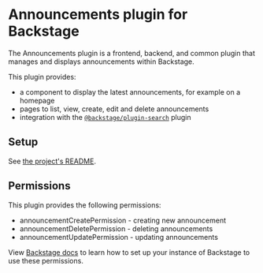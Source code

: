 # Announcements plugin for Backstage

The Announcements plugin is a frontend, backend, and common plugin that manages and displays announcements within Backstage.

This plugin provides:

- a component to display the latest announcements, for example on a homepage
- pages to list, view, create, edit and delete announcements
- integration with the [`@backstage/plugin-search`](https://github.com/backstage/backstage/tree/master/plugins/search) plugin

## Setup

See [the project's README](../../README.md).

## Permissions

This plugin provides the following permissions:

- announcementCreatePermission - creating new announcement
- announcementDeletePermission - deleting announcements
- announcementUpdatePermission - updating announcements

View [Backstage docs](https://backstage.io/docs/permissions/getting-started) to learn how to set up your instance of Backstage to use these permissions.